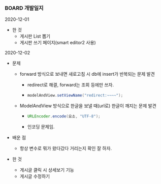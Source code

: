 ### BOARD 개발일지

2020-12-01

- 한 것
  - 게시판 List 뽑기
  - 게시판 쓰기 페이지(smart editor2 사용)

2020-12-02

- 문제
  - forward 방식으로 보내면 새로고침 시 db에 insert가 반복되는 문제 발견

    - redirect로 해결, forward는 조회 등에만 쓰자.

    - ```java
      modelAndView.setViewName("redirect:~~~~");
      ```

  - ModelAndView 방식으로 한글을 보낼 때(url로) 한글이 깨지는 문제 발견

    - ```java
      URLEncoder.encode(요소, "UTF-8");
      ```

    - 인코딩 문제임.

- 배운 점

  - 항상 변수로 뭐가 왔다갔다 거리는지 확인 잘 하자.

- 한 것

  - 게시글 클릭 시 상세보기 기능
  - 게시글 수정하기
